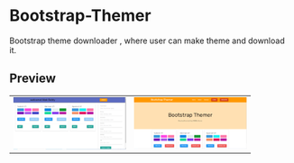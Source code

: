 # Bootstrap-Themer
Bootstrap theme downloader , where user can make theme and download it.

## Preview


<div style="text-align: center"><table><tr>
<td style="text-align: center">
<img src="pic/bt1.PNG" width="200" />
</td>
<td style="text-align: center">
<img src="pic/bt2.PNG" width="200"/>
</td>
</tr></table>
</div>
